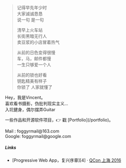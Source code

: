 > 记得早先年少时  
> 大家诚诚恳恳  
> 说一句  是一句   
>  
> 清早上火车站  
> 长街黑暗无行人  
> 卖豆浆的小店冒着热气
>  
> 从前的日色变得很慢  
> 车，马，邮件都慢  
> 一生只够爱一个人
>  
> 从前的锁也好看  
> 钥匙精美有样子  
> 你锁了  人家就懂了

<p>Hey，我是Vincent。<br/>
喜欢看书摄影，伪批判现实主义... <br/>
入坑健身，偶尔摆弄Guitar 
</p>


<p>
一些作品和开源软件项目，👉 戳 [Portfolio](/portfolio)。 
</p>

<p>
Mail  : foggyrmail@163.com <br/>
Google: foggyrmail@google.com 
</p>

##### Links

- [Progressive Web App，复兴序章][4] · [QCon 上海 2016](http://2016.qconshanghai.com/presentation/3111)
